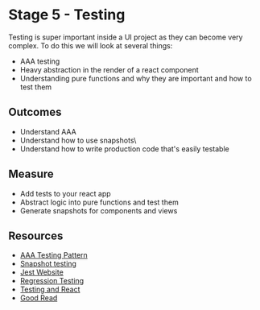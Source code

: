 # Stage 5 - Testing

Testing is super important inside a UI project as they can become very complex. To do this we will look at several things:
- AAA testing
- Heavy abstraction in the render of a react component
- Understanding pure functions and why they are important and how to test them

## Outcomes
- Understand AAA
- Understand how to use snapshots\
- Understand how to write production code that's easily testable

## Measure
- Add tests to your react app
- Abstract logic into pure functions and test them
- Generate snapshots for components and views

## Resources
- [AAA Testing Pattern](https://medium.com/@pjbgf/title-testing-code-ocd-and-the-aaa-pattern-df453975ab80)
- [Snapshot testing](https://jestjs.io/docs/en/snapshot-testing)
- [Jest Website](https://jestjs.io/)
- [Regression Testing](https://baseweb.design/blog/visual-regression-testing/)
- [Testing and React](https://techblog.commercetools.com/keeping-a-react-design-system-consistent-f055160d5166)
- [Good Read](https://simpleprogrammer.com/developers-poor-testers-can-done/)

